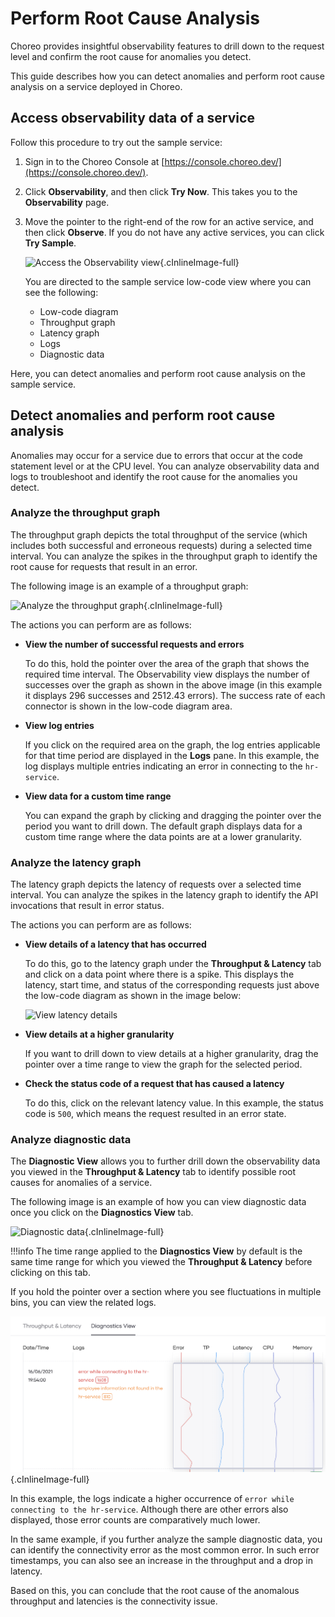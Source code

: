 # Perform Root Cause Analysis

Choreo provides insightful observability features to drill down to the request level and confirm the root cause for anomalies you detect.

This guide describes how you can detect anomalies and perform root cause analysis on a service deployed in Choreo. 

    
## Access observability data of a service

Follow this procedure to try out the sample service:

1. Sign in to the Choreo Console at [https://console.choreo.dev/](https://console.choreo.dev/).
2. Click **Observability**, and then click **Try Now**. This takes you to the **Observability** page. 
3. Move the pointer to the right-end of the row for an active service, and then click **Observe**. If you do not have any active services, you can click **Try Sample**. 

    ![Access the Observability view](../assets/img/observability/access-observability.png){.cInlineImage-full}
        
    You are directed to the sample service low-code view where you can see the following:

    - Low-code diagram
    - Throughput graph   
    - Latency graph
    - Logs
    - Diagnostic data

Here, you can detect anomalies and perform root cause analysis on the sample service.
    
## Detect anomalies and perform root cause analysis

Anomalies may occur for a service due to errors that occur at the code statement level or at the CPU level. You can analyze observability data and logs to troubleshoot and identify the root cause for the anomalies you detect. 


### Analyze the throughput graph

The throughput graph depicts the total throughput of the service (which includes both successful and erroneous requests) during a selected time interval. You can analyze the spikes in the throughput graph to identify the root cause for requests that result in an error.

The following image is an example of a throughput graph:

![Analyze the throughput graph](../assets/img/observability/throughput-graph-analysis.png){.cInlineImage-full}

The actions you can perform are as follows:

- **View the number of successful requests and errors**

    To do this, hold the pointer over the area of the graph that shows the required time interval. The Observability view displays the number of successes over the graph as shown in the above image (in this example it displays 296 successes and 2512.43 errors). The success rate of each connector is shown in the low-code diagram area.
    
- **View log entries**

    If you click on the required area on the graph, the log entries applicable for that time period are displayed in the **Logs** pane. In this example, the log displays multiple entries indicating an error in connecting to the `hr-service`.
    
- **View data for a custom time range**

    You can expand the graph by clicking and dragging the pointer over the period you want to drill down. The default graph displays data for a custom time range where the data points are at a lower granularity.

 
### Analyze the latency graph

The latency graph depicts the latency of requests over a selected time interval. You can analyze the spikes in the latency graph to identify the API invocations that result in error status.

The actions you can perform are as follows:

- **View details of a latency that has occurred**

    To do this, go to the latency graph under the **Throughput & Latency** tab and click on a data point where there is a spike. This displays the latency, start time, and status of the corresponding requests just above the low-code diagram as shown in the image below:

    ![View latency details](../assets/img/observability/latency-details.png)
    
- **View details at a higher granularity**
   
    If you want to drill down to view details at a higher granularity, drag the pointer over a time range to view the graph for the selected period.
    
- **Check the status code of a request that has caused a latency**

    To do this, click on the relevant latency value. In this example, the status code is `500`, which means the request resulted in an error state.


### Analyze diagnostic data

The **Diagnostic View** allows you to further drill down the observability data you viewed in the **Throughput & Latency** tab to identify possible root causes for anomalies of a service.

The following image is an example of how you can view diagnostic data once you click on the **Diagnostics View** tab.
 
![Diagnostic data](../assets/img/observability/diagnostics-view.png){.cInlineImage-full}

!!!info
    The time range applied to the **Diagnostics View** by default is the same time range for which you viewed the **Throughput & Latency** before clicking on this tab. 
        
If you hold the pointer over a section where you see fluctuations in multiple bins, you can view the related logs.

![Fluctuations in diagnostic data](../assets/img/observability/second-bin.png){.cInlineImage-full}

In this example, the logs indicate a higher occurrence of `error while connecting to the hr-service`. Although there are other errors also displayed, those error counts are comparatively much lower.

In the same example, if you further analyze the sample diagnostic data, you can identify the connectivity error as the most common error.  In such error timestamps, you can also see an increase in the throughput and a drop in latency. 
   
Based on this, you can conclude that the root cause of the anomalous throughput and latencies is the connectivity issue.
